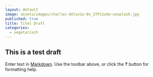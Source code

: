 ```yaml
---
layout: default
image: assets/images/charles-deluvio-0v_1TPz1uXw-unsplash.jpg
published: true
title: Titel Draft
categories:
  - vegetarisch
---
```

## This is a test draft

Enter text in [Markdown](http://daringfireball.net/projects/markdown/). Use the toolbar above, or click the **?** button for formatting help.
